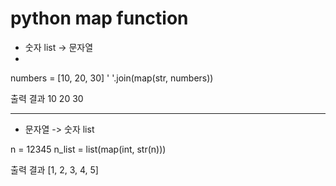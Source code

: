 # python map function

* 숫자 list -> 문자열
* 
numbers = [10, 20, 30]
' '.join(map(str, numbers))

출력 결과
10 20 30

---------------------------------
* 문자열 -> 숫자 list

n = 12345
n_list = list(map(int, str(n)))

출력 결과
[1, 2, 3, 4, 5]
